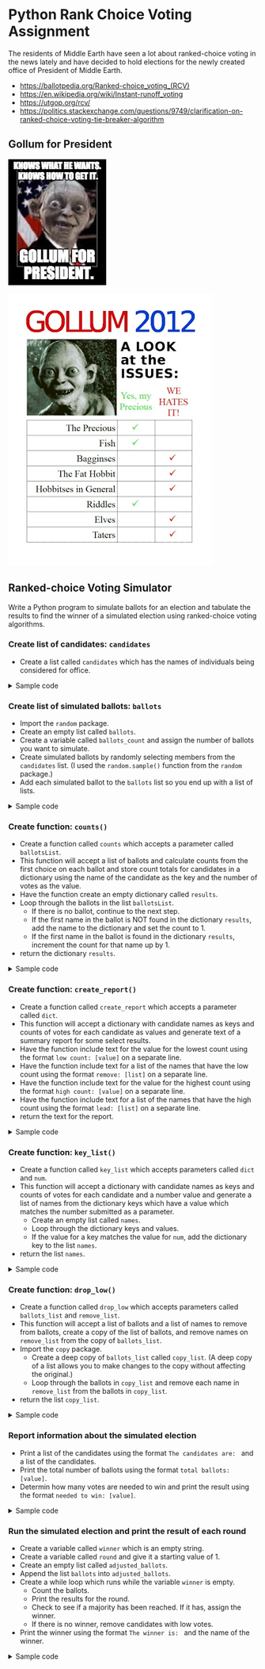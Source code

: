 # Python Rank Choice Voting Assignment

The residents of Middle Earth have seen a lot about ranked-choice voting in the news lately and have decided to hold elections for the newly created office of President of Middle Earth.

* https://ballotpedia.org/Ranked-choice_voting_(RCV)
* https://en.wikipedia.org/wiki/Instant-runoff_voting
* https://utgop.org/rcv/
* https://politics.stackexchange.com/questions/9749/clarification-on-ranked-choice-voting-tie-breaker-algorithm

## Gollum for President

![Gollum for President Issues](/images/GollumPresident1.jpg)

![Gollum for President Issues](/images/GollumPresidentIssues.jpg)

## Ranked-choice Voting Simulator

Write a Python program to simulate ballots for an election and tabulate the results to find the winner of a simulated election using ranked-choice voting algorithms.


### Create list of candidates: `candidates`

* Create a list called `candidates` which has the names of individuals being considered for office.

<details>
  <summary>Sample code</summary>
  
  ```Python
  candidates = ['Aragorn','Arwen','Bilbo','Elrond','Faramir','Frodo','Gandalf','Gimli','Gollum', 'Legolas','Saruman']
  ```
  
</details>


### Create list of simulated ballots: `ballots`

* Import the `random` package.
* Create an empty list called `ballots`.
* Create a variable called `ballots_count` and assign the number of ballots you want to simulate.
* Create simulated ballots by randomly selecting members from the `candidates` list. (I used the `random.sample()` function from the `random` package.) 
* Add each simulated ballot to the `ballots` list so you end up with a list of lists.

<details>
  <summary>Sample code</summary>
  
```Python
import random

ballots = []
ballots_count = 20

for i in range (0,ballots_count):
    random_number = random.randint(1, len(candidates))
    ballots.append(random.sample(candidates,random_number))
```
  
</details>


### Create function: `counts()`

* Create a function called `counts` which accepts a parameter called `ballotsList`.
* This function will accept a list of ballots and calculate counts from the first choice on each ballot and store count totals for candidates in a dictionary using the name of the candidate as the key and the number of votes as the value.
* Have the function create an empty dictionary called `results`.
* Loop through the ballots in the list `ballotsList`.
  * If there is no ballot, continue to the next step.
  * If the first name in the ballot is NOT found in the dictionary `results`, add the name to the dictionary and set the count to 1.
  * If the first name in the ballot is found in the dictionary `results`, increment the count for that name up by 1.
* return the dictionary `results`.

<details>
  <summary>Sample code</summary>
  
  ```Python
  def counts(ballotsList):
    results = {}
    for ballot in ballotsList:
        if not ballot:
            continue
        elif ballot[0] not in results:
            results[ballot[0]] = 1
        else:
            results[ballot[0]] += 1
    return results
  ```
  
</details>


### Create function: `create_report()`

* Create a function called `create_report` which accepts a parameter called `dict`.
* This function will accept a dictionary with candidate names as keys and counts of votes for each candidate as values and generate text of a summary report for some select results.
* Have the function include text for the value for the lowest count using the format `low count: [value]` on a separate line.
* Have the function include text for a list of the names that have the low count using the format `remove: [list]` on a separate line.
* Have the function include text for the value for the highest count using the format `high count: [value]` on a separate line.
* Have the function include text for a list of the names that have the high count using the format `lead: [list]` on a separate line.
* return the text for the report.

<details>
  <summary>Sample code</summary>
  
  ```Python
  def create_report(dict):
    text = ''
    text += 'low count: ' + str(min(dict.values())) + '\n'
    text += 'remove: ' + str(key_list(dict, min(dict.values()))) + '\n'
    text += 'high count: ' + str(max(dict.values())) + '\n'
    text += 'lead: ' + str(key_list(dict, max(dict.values()))) + '\n'
    return text
  ```
  
</details>


### Create function: `key_list()`

* Create a function called `key_list` which accepts parameters called `dict` and `num`.
* This function will accept a dictionary with candidate names as keys and counts of votes for each candidate and a number value and generate a list of names from the dictionary keys which have a value which matches the number submitted as a parameter.
  * Create an empty list called `names`.
  * Loop through the dictionary keys and values.
  * If the value for a key matches the value for `num`, add the dictionary key to the list `names`.
* return the list `names`.

<details>
  <summary>Sample code</summary>
  
  ```Python
  def key_list(dict, num):
    names = []
    for key, value in dict.items():
        if value == num:
            names.append(key)
    return names
  ```
  
</details>


### Create function: `drop_low()`

* Create a function called `drop_low` which accepts parameters called `ballots_list` and `remove_list`.
* This function will accept a list of ballots and a list of names to remove from ballots, create a copy of the list of ballots, and remove names on `remove_list` from the copy of `ballots_list`.
* Import the `copy` package.
  * Create a deep copy of `ballots_list` called `copy_list`. (A deep copy of a list allows you to make changes to the copy without affecting the original.)
  * Loop through the ballots in `copy_list` and remove each name in `remove_list` from the ballots in `copy_list`.
* return the list `copy_list`.

<details>
  <summary>Sample code</summary>
  
  ```Python
  def drop_low(ballots_list, remove_list):
    copy_list = copy.deepcopy(ballots_list)
    for ballot in copy_list:
        for item in remove_list:
            if item in ballot:
                ballot.remove(item)
    return copy_list
  ```
  
</details>


### Report information about the simulated election

* Print a list of the candidates using the format `The candidates are: ` and a list of the candidates.
* Print the total number of ballots using the format `total ballots: [value]`.
* Determin how many votes are needed to win and print the result using the format `needed to win: [value]`.

<details>
  <summary>Sample code</summary>
  
  ```Python
import math

# get starting information about the vote
print("The candidates are: ", candidates)
print("total ballots: ", len(ballots))

# determine how many votes needed to win
if (len(ballots) % 2) == 0:
    majority = math.ceil(len(ballots) * .5) + 1
else:
    majority = math.ceil(len(ballots) * .5)
print("needed to win: ", majority, '\n\n\n')
  ```
  
</details>


### Run the simulated election and print the result of each round

* Create a variable called `winner` which is an empty string.
* Create a variable called `round` and give it a starting value of 1.
* Create an empty list called `adjusted_ballots`.
* Append the list `ballots` into `adjusted_ballots`.
* Create a while loop which runs while the variable `winner` is empty.
  * Count the ballots.
  * Print the results for the round.
  * Check to see if a majority has been reached. If it has, assign the winner.
  * If there is no winner, remove candidates with low votes.
* Print the winner using the format `The winner is: ` and the name of the winner. 

<details>
  <summary>Sample code</summary>
  
  ```Python
winner = ''
round = 1
adjusted_ballots = []
adjusted_ballots.append(ballots)

while winner == '':
    # count the ballots
    results = counts(adjusted_ballots[(round-1)])
    print("results from round ", round, "-", results)
    report = create_report(results)
    print(report)
    
    # check to see if majority reached
    if max(results.values()) >= majority:
        winner = key_list(results, max(results.values()))
    else:
        print("no majority yet\n\n")
        
        
    # remove low votes
    remove_list = key_list(results, min(results.values()))
    adjusted = drop_low(adjusted_ballots[(round-1)],remove_list)
    adjusted_ballots.append(adjusted)
    
    # increment the round variable
    round += 1
    
print("The winner is: ",winner)
  ```
  
</details>


